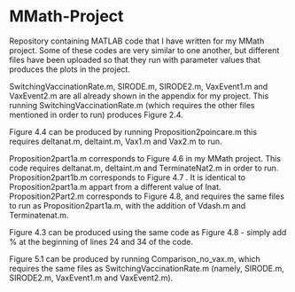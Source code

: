 # MMath-Project
Repository containing MATLAB code that I have written for my MMath project. Some of these codes are very similar to one another, but different files have been uploaded so that they run with parameter values that produces the plots in the project. 

SwitchingVaccinationRate.m, SIRODE.m, SIRODE2.m, VaxEvent1.m and VaxEvent2.m are all already shown in the appendix for my project. This running SwitchingVaccinationRate.m (which requires the other files mentioned in order to run) produces Figure 2.4. 

Figure 4.4 can be produced by running Proposition2poincare.m this requires deltanat.m, deltaint.m, Vax1.m and Vax2.m to run. 

Proposition2part1a.m corresponds to Figure 4.6 in my MMath project. This code requires deltanat.m, deltaint.m and TerminateNat2.m in order to run. Proposition2part1b.m corresponds to Figure 4.7 . It is identical to Proposition2part1a.m appart from a different value of Inat. Proposition2Part2.m corresponds to Figure 4.8, and requires the same files to run as Proposition2part1a.m, with the addition of Vdash.m and Terminatenat.m.

Figure 4.3 can be produced using the same code as Figure 4.8 - simply add % at the beginning of lines 24 and 34 of the code. 

Figure 5.1 can be produced by running Comparison_no_vax.m, which requires the same files as SwitchingVaccinationRate.m (namely, SIRODE.m, SIRODE2.m, VaxEvent1.m and VaxEvent2.m).
